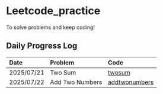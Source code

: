 # Leetcode_practice
To solve problems and keep coding!

## Daily Progress Log

| Date     | Problem                               | Code                             |
| :------- | :---------------------------------- | :---------------------------------------------- |
| 2025/07/21 | Two Sum | [twosum](https://github.com/catherineabcde/Leetcode_practice/blob/main/problems/twosum.py) |
| 2025/07/22 | Add Two Numbers | [addtwonumbers](https://github.com/catherineabcde/Leetcode_practice/blob/main/problems/addtwonumbers.py)|
